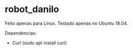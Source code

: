 # robot_danilo

Feito apenas para Linux.
Testado apenas no Ubuntu 18.04.

Dependencias:
- Curl (sudo apt install curl)
